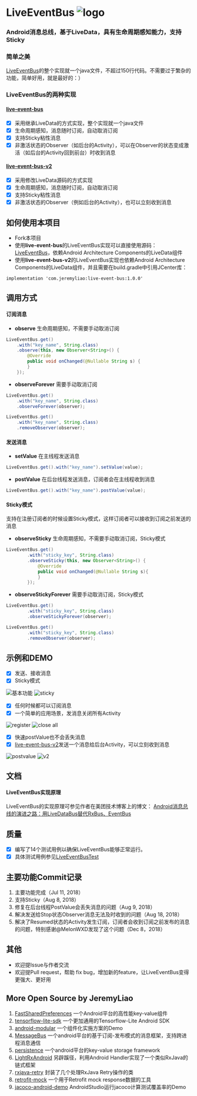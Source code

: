 # LiveEventBus  ![logo](/images/logo.svg)
### Android消息总线，基于LiveData，具有生命周期感知能力，支持Sticky

### 简单之美
[LiveEventBus](/live-event-bus/liveeventbus/src/main/java/com/jeremyliao/liveeventbus/LiveEventBus.java)的整个实现就一个java文件，不超过150行代码。不需要过于繁杂的功能，简单好用，就是最好的：）

### LiveEventBus的两种实现
#### [live-event-bus](/live-event-bus)
- [x] 采用继承LiveData的方式实现，整个实现就一个java文件
- [x] 生命周期感知，消息随时订阅，自动取消订阅
- [x] 支持Sticky粘性消息
- [x] 非激活状态的Observer（如后台的Activity），可以在Observer的状态变成激活（如后台的Activity回到前台）时收到消息
#### [live-event-bus-v2](/live-event-bus-v2)
- [x] 采用修改LiveData源码的方式实现
- [x] 生命周期感知，消息随时订阅，自动取消订阅
- [x] 支持Sticky粘性消息
- [x] 非激活状态的Observer（例如后台的Activity），也可以立刻收到消息

## 如何使用本项目

- Fork本项目
- 使用**live-event-bus**的LiveEventBus实现可以直接使用源码：[LiveEventBus](/live-event-bus/liveeventbus/src/main/java/com/jeremyliao/liveeventbus/LiveEventBus.java)，依赖Android Architecture Components的LiveData组件
- 使用**live-event-bus-v2**的LiveEventBus实现也依赖Android Architecture Components的LiveData组件，并且需要在build.gradle中引用JCenter库：

```
implementation 'com.jeremyliao:live-event-bus:1.0.0'
```

## 调用方式
#### 订阅消息
- **observe**
生命周期感知，不需要手动取消订阅

```java
LiveEventBus.get()
	.with("key_name", String.class)
	.observe(this, new Observer<String>() {
	    @Override
	    public void onChanged(@Nullable String s) {
	    }
	});
```
- **observeForever**
需要手动取消订阅

```java
LiveEventBus.get()
	.with("key_name", String.class)
	.observeForever(observer);
```

```java
LiveEventBus.get()
	.with("key_name", String.class)
	.removeObserver(observer);
```

#### 发送消息
- **setValue**
在主线程发送消息
```java
LiveEventBus.get().with("key_name").setValue(value);
```
- **postValue**
在后台线程发送消息，订阅者会在主线程收到消息
```java
LiveEventBus.get().with("key_name").postValue(value);
```
#### Sticky模式
支持在注册订阅者的时候设置Sticky模式，这样订阅者可以接收到订阅之前发送的消息

- **observeSticky**
生命周期感知，不需要手动取消订阅，Sticky模式

```java
LiveEventBus.get()
        .with("sticky_key", String.class)
        .observeSticky(this, new Observer<String>() {
            @Override
            public void onChanged(@Nullable String s){
            }
        });
```
- **observeStickyForever**
需要手动取消订阅，Sticky模式

```java
LiveEventBus.get()
        .with("sticky_key", String.class)
        .observeStickyForever(observer);
```

```java
LiveEventBus.get()
        .with("sticky_key", String.class)
        .removeObserver(observer);
```

## 示例和DEMO
- [x] 发送、接收消息
- [x] Sticky模式

![基本功能](/images/img1.gif)
![sticky](/images/img2.gif)

- [x] 任何时候都可以订阅消息
- [x] 一个简单的应用场景，发消息关闭所有Activity

![register](/images/img3.gif)
![close all](/images/img4.gif)

- [x] 快速postValue也不会丢失消息
- [x] [live-event-bus-v2](/live-event-bus-v2)发送一个消息给后台Activity，可以立刻收到消息

![postvalue](/images/img5.gif)
![v2](/images/img6.gif)

## 文档
#### LiveEventBus实现原理
LiveEventBus的实现原理可参见作者在美团技术博客上的博文：
[Android消息总线的演进之路：用LiveDataBus替代RxBus、EventBus](https://tech.meituan.com/Android_LiveDataBus.html)

## 质量
- [x] 编写了14个测试用例以确保LiveEventBus能够正常运行。
- [x] 具体测试用例参见[LiveEventBusTest](/live-event-bus/liveeventbus/src/androidTest/java/com/jeremyliao/liveeventbus/LiveEventBusTest.java)

## 主要功能Commit记录
1. 主要功能完成（Jul 11, 2018）
2. 支持Sticky（Aug 8, 2018）
3. 修复在后台线程PostValue会丢失消息的问题（Aug 9, 2018）
4. 解决发送给Stop状态Observer消息无法及时收到的问题（Aug 18, 2018）
5. 解决了Resumed状态的Activity发生订阅，订阅者会收到订阅之前发布的消息的问题，特别感谢@MelonWXD发现了这个问题（Dec 8，2018）

## 其他
- 欢迎提Issue与作者交流
- 欢迎提Pull request，帮助 fix bug，增加新的feature，让LiveEventBus变得更强大、更好用

## More Open Source by JeremyLiao

1. [FastSharedPreferences](https://github.com/JeremyLiao/FastSharedPreferences) 一个Android平台的高性能key-value组件
2. [tensorflow-lite-sdk](https://github.com/JeremyLiao/tensorflow-lite-sdk) 一个更加通用的Tensorflow-Lite Android SDK
3. [android-modular](https://github.com/JeremyLiao/android-modular) 一个组件化实施方案的Demo
4. [MessageBus](https://github.com/JeremyLiao/MessageBus) 一个android平台的基于订阅-发布模式的消息框架，支持跨进程消息通信
5. [persistence](https://github.com/JeremyLiao/persistence) 一个android平台的key-value storage framework
6. [LightRxAndroid](https://github.com/JeremyLiao/LightRxAndroid) 另辟蹊径，利用Android Handler实现了一个类似RxJava的链式框架
7. [rxjava-retry](https://github.com/JeremyLiao/rxjava-retry) 封装了几个处理RxJava Retry操作的类
8. [retrofit-mock](https://github.com/JeremyLiao/retrofit-mock) 一个用于Retrofit mock response数据的工具
9. [jacoco-android-demo](https://github.com/JeremyLiao/jacoco-android-demo) AndroidStudio运行jacoco计算测试覆盖率的Demo
